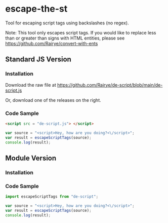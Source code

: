 # escape-the-st

Tool for escaping script tags using backslashes (no regex). 

Note: This tool only escapes script tags. If you would like to replace less than or greater than signs with HTML entities, please see https://github.com/Rairye/convert-with-ents

## Standard JS Version 

### Installation

Download the raw file at https://github.com/Rairye/de-script/blob/main/de-script.js

Or, download one of the releases on the right.

### Code Sample

```html
<script src = "de-script.js"> </script>
```
```javascript
var source = "<script>Hey, how are you doing?<\/script>";
var result = escapeScriptTags(source);
console.log(result);
```
## Module Version 

### Installation

### Code Sample

```javascript
import escapeScriptTags from "de-script";

var source = "<script>Hey, how are you doing?<\/script>";
var result = escapeScriptTags(source);
console.log(result);
```
